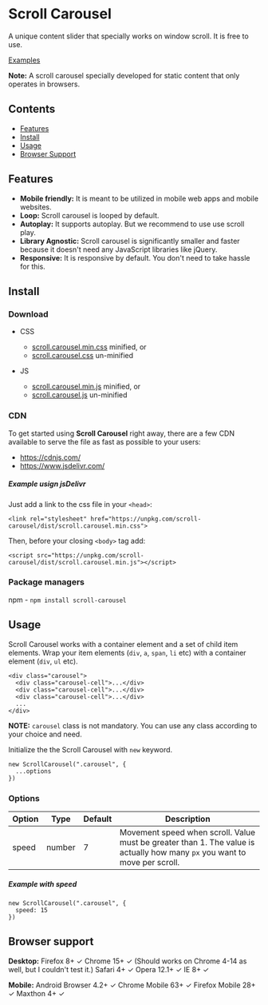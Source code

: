 # Scroll Carousel

A unique content slider that specially works on window scroll. It is free to use.

[Examples](https://github.com/asif-jalil/scroll-carousel/tree/main/example)

**Note:** A scroll carousel specially developed for static content that only operates in browsers.

## Contents

- [Features](#features)
- [Install](#install)
- [Usage](#usage)
- [Browser Support](#browser-support)

## Features

- **Mobile friendly:** It is meant to be utilized in mobile web apps and mobile websites.
- **Loop:** Scroll carousel is looped by default.
- **Autoplay:** It supports autoplay. But we recommend to use use scroll play.
- **Library Agnostic:** Scroll carousel is significantly smaller and faster because it doesn't need any JavaScript libraries like jQuery.
- **Responsive:** It is responsive by default. You don't need to take hassle for this.

## Install

### Download

- CSS

  - [scroll.carousel.min.css](https://github.com/asif-jalil/scroll-carousel/blob/main/dist/scroll.carousel.min.css) minified, or
  - [scroll.carousel.css](https://github.com/asif-jalil/scroll-carousel/blob/main/dist/scroll.carousel.css) un-minified

- JS
  - [scroll.carousel.min.js](https://github.com/asif-jalil/scroll-carousel/blob/main/dist/scroll.carousel.min.js) minified, or
  - [scroll.carousel.js](https://github.com/asif-jalil/scroll-carousel/blob/main/dist/scroll.carousel.js) un-minified

### CDN

To get started using **Scroll Carousel** right away, there are a few CDN available to serve the file as fast as possible to your users:

- https://cdnjs.com/
- https://www.jsdelivr.com/

##### Example usign jsDelivr

Just add a link to the css file in your `<head>`:

```
<link rel="stylesheet" href="https://unpkg.com/scroll-carousel/dist/scroll.carousel.min.css">
```

Then, before your closing `<body>` tag add:

```
<script src="https://unpkg.com/scroll-carousel/dist/scroll.carousel.min.js"></script>
```

### Package managers

npm - `npm install scroll-carousel`

## Usage

Scroll Carousel works with a container element and a set of child item elements. Wrap your item elements (`div`, `a`, `span`, `li` etc) with a container element (`div`, `ul` etc).

```
<div class="carousel">
  <div class="carousel-cell">...</div>
  <div class="carousel-cell">...</div>
  <div class="carousel-cell">...</div>
  ...
</div>
```

**NOTE:** `carousel` class is not mandatory. You can use any class according to your choice and need.

Initialize the the Scroll Carousel with `new` keyword.

```
new ScrollCarousel(".carousel", {
  ...options
})
```

### Options

| Option | Type   | Default | Description                                                                                                                |
| ------ | ------ | ------- | -------------------------------------------------------------------------------------------------------------------------- |
| speed  | number | 7       | Movement speed when scroll. Value must be greater than 1. The value is actually how many `px` you want to move per scroll. |

##### Example with speed

```
new ScrollCarousel(".carousel", {
  speed: 15
})
```

## Browser support

**Desktop:** Firefox 8+ ✓ Chrome 15+ ✓ (Should works on Chrome 4-14 as well, but I couldn't test it.) Safari 4+ ✓ Opera 12.1+ ✓ IE 8+ ✓

**Mobile:** Android Browser 4.2+ ✓ Chrome Mobile 63+ ✓ Firefox Mobile 28+ ✓ Maxthon 4+ ✓

